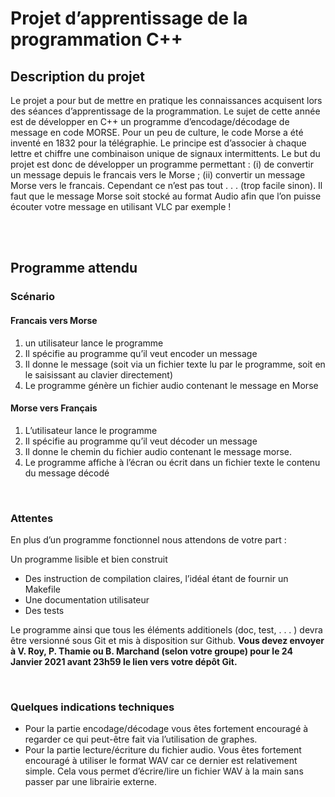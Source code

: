 # Projet d’apprentissage de la programmation C++

## Description du projet

Le projet a pour but de mettre en pratique les connaissances acquisent lors des séances d’apprentissage de la programmation. Le sujet de cette année est de développer en C++ un programme d’encodage/décodage de message en code MORSE.
Pour un peu de culture, le code Morse a été inventé en 1832 pour la télégraphie. Le principe est d’associer à chaque lettre et chiffre une combinaison unique de signaux intermittents.
Le but du projet est donc de développer un programme permettant : (i) de convertir un message depuis le francais vers le Morse ; (ii) convertir un message Morse vers le francais. Cependant ce n’est pas tout . . . (trop facile sinon). Il faut que le message Morse soit stocké au format Audio afin que l’on puisse écouter votre message en utilisant VLC par exemple !

<br><br>

## Programme attendu

### Scénario

#### Francais vers Morse

1. un utilisateur lance le programme
2. Il spécifie au programme qu’il veut encoder un message
3. Il donne le message (soit via un fichier texte lu par le programme, soit en le saisissant au clavier directement)
4. Le programme génère un fichier audio contenant le message en Morse


#### Morse vers Français

1. L’utilisateur lance le programme
2. Il spécifie au programme qu’il veut décoder un message
3. Il donne le chemin du fichier audio contenant le message morse.
4. Le programme affiche à l’écran ou écrit dans un fichier texte le contenu du message décodé

<br>

### Attentes

En plus d’un programme fonctionnel nous attendons de votre part :

Un programme lisible et bien construit
* Des instruction de compilation claires, l’idéal étant de fournir un Makefile
* Une documentation utilisateur
* Des tests


Le programme ainsi que tous les éléments additionels (doc, test, . . . ) devra être versionné sous Git et mis à disposition sur Github. <b>Vous devez envoyer à V. Roy, P. Thamie ou B. Marchand (selon votre groupe) pour le 24 Janvier 2021 avant 23h59 le lien vers votre dépôt Git.</b>

<br>

### Quelques indications techniques

* Pour la partie encodage/décodage vous êtes fortement encouragé à regarder ce qui peut-être fait via l’utilisation de graphes.
* Pour la partie lecture/écriture du fichier audio. Vous êtes fortement encouragé à utiliser le format WAV car ce dernier est relativement simple. Cela vous permet d’écrire/lire un fichier WAV à la main sans passer par une librairie externe.